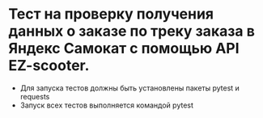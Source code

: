 ﻿# Тест на проверку получения данных о заказе по треку заказа в Яндекс Самокат с помощью API EZ-scooter.
- Для запуска тестов должны быть установлены пакеты pytest и requests
- Запуск всех тестов выполняется командой pytest